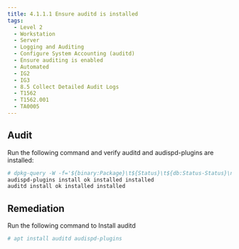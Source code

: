 ```yaml
---
title: 4.1.1.1 Ensure auditd is installed
tags:
  - Level 2
  - Workstation
  - Server
  - Logging and Auditing
  - Configure System Accounting (auditd)
  - Ensure auditing is enabled
  - Automated
  - IG2
  - IG3
  - 8.5 Collect Detailed Audit Logs
  - T1562
  - T1562.001
  - TA0005
---
```


## Audit
Run the following command and verify auditd and audispd-plugins are installed:
```bash
# dpkg-query -W -f='${binary:Package}\t${Status}\t${db:Status-Status}\n' auditd audispd-plugins
audispd-plugins install ok installed installed
auditd install ok installed installed
```

## Remediation
Run the following command to Install auditd
```bash
# apt install auditd audispd-plugins
```
